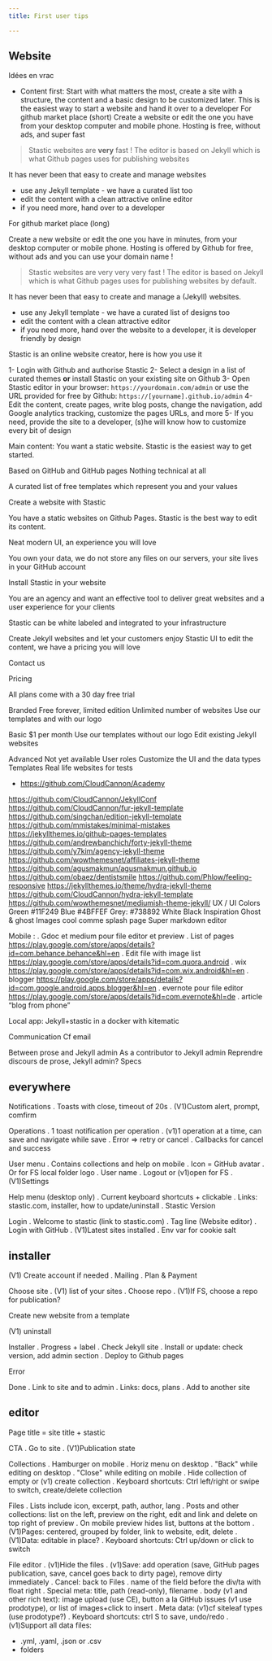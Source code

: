 ```yaml
---
title: First user tips

---
```

## Website

Idées en vrac

* Content first:  Start with what matters the most, create a site with a structure, the content and a basic design to be customized later. This is the easiest way to start a website and hand it over to a developer
For github market place (short)
Create a website or edit the one you have from your desktop computer and mobile phone. Hosting is free, without ads, and super fast

> Stastic websites are **very** fast ! The editor is based on Jekyll which is what Github pages uses for publishing websites

It has never been that easy to create and manage websites

* use any Jekyll template - we have a curated list too
* edit the content with a clean attractive online editor
* if you need more, hand over to a developer


For github market place (long)

Create a new website or edit the one you have in minutes, from your desktop computer or mobile phone. Hosting is offered by Github for free, without ads and you can use your domain name !

> Stastic websites are very very very fast ! The editor is based on Jekyll which is what Github pages uses for publishing websites by default.

It has never been that easy to create and manage a (Jekyll) websites.

* use any Jekyll template - we have a curated list of designs too
* edit the content with a clean attractive editor
* if you need more, hand over the website to a developer, it is developer friendly by design

Stastic is an online website creator, here is how you use it

1- Login with Github and authorise Stastic
2- Select a design in a list of curated themes **or** install Stastic on your existing site on Github
3- Open Stastic editor in your browser: `https://yourdomain.com/admin` or use the URL provided for free by Github: `https://[yourname].github.io/admin`
4- Edit the content, create pages, write blog posts, change the navigation, add Google analytics tracking, customize the pages URLs, and more
5- If you need, provide the site to a developer, (s)he will know how to customize every bit of design



Main content:
You want a static website. Stastic is the easiest way to get started.

Based on GitHub and GitHub pages
Nothing technical at all

A curated list of free templates which represent you and your values

Create a website with Stastic


You have a static websites on Github Pages. Stastic is the best way to edit its content.

Neat modern UI, an experience you will love

You own your data, we do not store any files on our servers, your site lives in your  GitHub account

Install Stastic in your website




You are an agency and want an effective tool to deliver great websites and a user experience for your clients

Stastic can be white labeled and integrated to your infrastructure

Create Jekyll websites and let your customers enjoy Stastic UI to edit the content, we have a pricing you will love

Contact us



Pricing

All plans come with a 30 day free trial

Branded
Free forever, limited edition
Unlimited number of websites
Use our templates and with our logo

Basic
$1 per month
Use our templates without our logo
Edit existing Jekyll websites

Advanced
Not yet available
User roles
Customize the UI and the data types
Templates
Real life websites for tests
* https://github.com/CloudCannon/Academy

https://github.com/CloudCannon/JekyllConf 
https://github.com/CloudCannon/fur-jekyll-template 
https://github.com/singchan/edition-jekyll-template 
https://github.com/mmistakes/minimal-mistakes 
https://jekyllthemes.io/github-pages-templates
https://github.com/andrewbanchich/forty-jekyll-theme
https://github.com/y7kim/agency-jekyll-theme
https://github.com/wowthemesnet/affiliates-jekyll-theme
https://github.com/agusmakmun/agusmakmun.github.io
https://github.com/obaez/dentistsmile
https://github.com/Phlow/feeling-responsive
https://jekyllthemes.io/theme/hydra-jekyll-theme
https://github.com/CloudCannon/hydra-jekyll-template
https://github.com/wowthemesnet/mediumish-theme-jekyll/
UX / UI
Colors
Green #11F249
Blue #4BFFEF
Grey: #738892
White
Black
Inspiration
Ghost & ghost
Images cool comme splash page
Super markdown editor

Mobile :
. Gdoc et medium pour file editor et preview
. List of pages https://play.google.com/store/apps/details?id=com.behance.behance&hl=en
. Edit file with image list https://play.google.com/store/apps/details?id=com.quora.android
. wix https://play.google.com/store/apps/details?id=com.wix.android&hl=en
. blogger https://play.google.com/store/apps/details?id=com.google.android.apps.blogger&hl=en
. evernote pour file editor https://play.google.com/store/apps/details?id=com.evernote&hl=de
. article “blog from phone”

Local app: Jekyll+stastic in a docker with kitematic

Communication
Cf email

Between prose and Jekyll admin
As a contributor to Jekyll admin
Reprendre discours de prose, Jekyll admin?
Specs
## everywhere

Notifications
. Toasts with close, timeout of 20s
. (V1)Custom alert, prompt, comfirm

Operations
. 1 toast notification per operation
. (v1)1 operation at a time, can save and navigate while save
. Error => retry or cancel
. Callbacks for cancel and success

User menu
. Contains collections and help on mobile
. Icon = GitHub avatar
. Or for FS local folder logo
. User name
. Logout or (v1)open for FS 
. (V1)Settings

Help menu (desktop only)
. Current keyboard shortcuts + clickable
. Links: stastic.com, installer, how to update/uninstall
. Stastic Version

Login
. Welcome to stastic (link to stastic.com)
. Tag line (Website editor)
. Login with GitHub
. (V1)Latest sites installed
. Env var for cookie salt

## installer

(V1) Create account if needed
. Mailing
. Plan & Payment

Choose site
. (V1) list of your sites
. Choose repo
. (V1)If FS, choose a repo for publication?

Create new website from a template

(V1) uninstall

Installer
. Progress + label
. Check Jekyll site
. Install or update: check version, add admin section
. Deploy to Github pages

Error

Done
. Link to site and to admin
. Links: docs, plans
. Add to another site

## editor

Page title = site title + stastic

CTA
. Go to site
. (V1)Publication state

Collections
. Hamburger on mobile
. Horiz menu on desktop
. "Back" while editing on desktop
. "Close" while editing on mobile
. Hide collection of empty or (v1) create collection
. Keyboard shortcuts: Ctrl left/right or swipe to switch, create/delete collection

Files
. Lists include icon, excerpt, path, author, lang
. Posts and other collections: list on the left, preview on the right, edit and link and delete on top right of preview
. On mobile preview hides list, buttons at the bottom
. (V1)Pages: centered, grouped by folder, link to website, edit, delete
. (V1)Data: editable in place?
. Keyboard shortcuts: Ctrl up/down or click to switch

File editor
. (v1)Hide the files
. (v1)Save: add operation (save, GitHub pages publication, save, cancel goes back to dirty page), remove dirty immediately
. Cancel: back to Files
. name of the field before the div/ta with float right
. Special meta: title, path (read-only), filename
. body (v1 and other rich text): image upload (use CE), button a la GitHub issues (v1 use prodotype), or list of images+click to insert
. Meta data: (v1)cf siteleaf types (use prodotype?)
. Keyboard shortcuts: ctrl S to save, undo/redo
. (v1)Support all data files:
  * .yml, .yaml, .json or .csv
  * folders 

